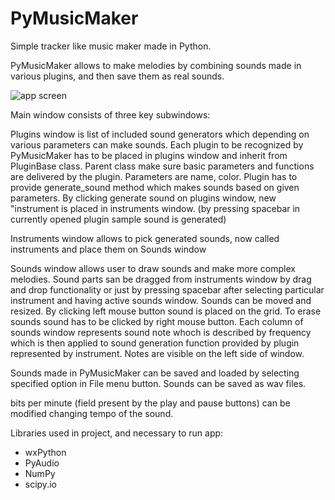 # PyMusicMaker
Simple tracker like music maker made in Python.

PyMusicMaker allows to make melodies by combining sounds made in various plugins, and then save them as real sounds.

![app screen](https://i.imgur.com/ZWSon65.png)

Main window consists of three key subwindows:

Plugins window is list of included sound generators which depending on various parameters can make sounds. Each plugin to be recognized by PyMusicMaker has to be placed in plugins window and inherit from PluginBase class. Parent class make sure basic parameters and functions are delivered by the plugin. Parameters are name, color. Plugin has to provide generate_sound method which makes sounds based on given parameters. By clicking generate sound on plugins window, new "instrument is placed in instruments window. (by pressing spacebar in currently opened plugin sample sound is generated)

Instruments window allows to pick generated sounds, now called instruments and place them on Sounds window

Sounds window allows user to draw sounds and make more complex melodies. Sound parts san be dragged from instruments window by drag and drop functionality or just by pressing spacebar after selecting particular instrument and having active sounds window. Sounds can be moved and resized. By clicking left mouse button sound is placed on the grid. To erase sounds sound has to be clicked by right mouse button. Each column of sounds window represents sound note whoch is described by frequency which is then applied to sound generation function provided by plugin represented by instrument. Notes are visible on the left side of window.

Sounds made in PyMusicMaker can be saved and loaded by selecting specified option in File menu button. Sounds can be saved as wav files.

bits per minute (field present by the play and pause buttons) can be modified changing tempo of the sound.

Libraries used in project, and necessary to run app:
-	wxPython
-	PyAudio
-	NumPy
-	scipy.io
